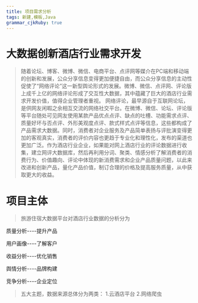 ```yaml
---
title: 项目需求分析 
tags: 新建,模板,Java
grammar_cjkRuby: true
---
```


# 大数据创新酒店行业需求开发

> 随着论坛、博客、微博、微信、电商平台、点评网等媒介在PC端和移动端的创新和发展，公众分享信息变得更加便捷自由，而公众分享信息的主动性促使了“网络评论”这一新型舆论形式的发展。微博、微信、点评网、评论版上成千上亿的网络评论形成了交互性大数据，其中蕴藏了巨大的酒店行业需求开发价值，值得企业管理者重视。
> 网络评论，最早源自于互联网论坛，是供网友闲暇之余相互交流的网络社交平台。在微博、微信、论坛、评论版等平台随处可见网友使用某款产品优点点评、缺点的吐槽、功能需求点评、质量好坏与否点评、外形美观度点评、款式样式点评等信息，这些都构成了产品需求大数据。同时，消费者对企业服务及产品简单表扬与评批演变得更加的客观真实，消费者的评价内容也更趋于专业化和理性化，发布的渠道也更加广泛。作为酒店行业企业，如果能对网上酒店行业的评论数据进行收集，建立网评大数据库，然后再利用分词、聚类、情感分析了解消费者的消费行为、价值趣向、评论中体现的新消费需求和企业产品质量问题，以此来改进和创新产品，量化产品价值，制订合理的价格及提高服务质量，从中获取更大的收益。

# 项目主体

> 旅游住宿大数据平台对酒店行业数据的分析分为

质量分析----提升产品

用户画像----了解客户

收益分析----优化销售

舆情分析----品牌构建

竞争分析----企业定位

> 五大主题，数据来源总体分为两类：
1.云酒店平台
2.网络爬虫